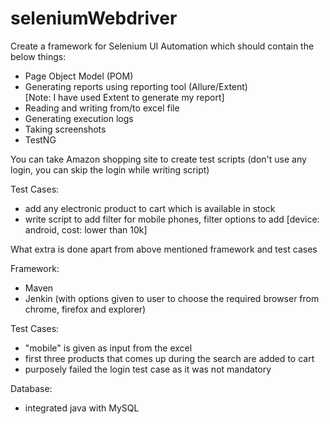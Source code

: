 # seleniumWebdriver

Create a framework for Selenium UI Automation which should contain the below things:
- Page Object Model (POM)
- Generating reports using reporting tool (Allure/Extent)	
	[Note: I have used Extent to generate my report]
- Reading and writing from/to excel file
- Generating execution logs
- Taking screenshots
- TestNG

You can take Amazon shopping site to create test scripts (don't use any login, you can skip the login while writing script)

Test Cases:
- add any electronic product to cart which is available in stock
- write script to add filter for mobile phones, filter options to add
[device: android, cost: lower than 10k]

What extra is done apart from above mentioned framework and test cases

Framework:
- Maven
- Jenkin (with options given to user to choose the required browser from chrome, firefox and explorer)

Test Cases:
- "mobile" is given as input from the excel
- first three products that comes up during the search are added to cart 
- purposely failed the login test case as it was not mandatory

Database:
- integrated java with MySQL

